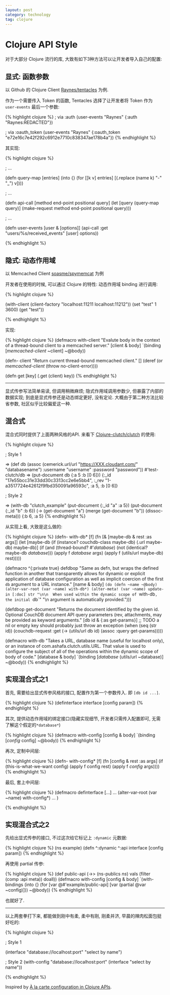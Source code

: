 ```yaml
---
layout: post
category: technology
tag: clojure
---
```


# Clojure API Style

对于大部分 Clojure 流行的库, 大致有如下3种方法可以让开发者导入自己的配置:

## 显式: 函数参数

以 Github 的 Clojure Client [Raynes/tentacles](https://github.com/Raynes/tentacles) 为例.

作为一个需要传入 Token 的函数, Tentacles 选择了让开发者将 Token 作为 `user-events` 最后一个参数:

{% highlight clojure %}
; via :auth
(user-events "Raynes" {:auth "Raynes:REDACTED"})

; via :oauth_token
(user-events "Raynes" {:oauth_token "e72e16c7e42f292c6912e7710c838347ae178b4a"})
{% endhighlight %}

其实现:

{% highlight clojure %}

; ...

(defn query-map
  [entries]
  (into {}
        (for [[k v] entries]
          [(.replace (name k) "-" "_") v])))

; ...

(defn api-call [method end-point positional query]
  (let [query (query-map query)]
    (make-request method end-point positional query)))

; ...

(defn user-events
  [user & [options]]
  (api-call :get "users/%s/received_events" [user] options))

{% endhighlight %}


## 隐式: 动态作用域

以 Memcached Client [soasme/spymemcat](https://github.com/soasme/spymemcat) 为例

开发者在使用的时候, 可以通过 Clojure 的特性: 动态作用域 binding 进行调用:

{% highlight clojure %}

(with-client (client-factory "localhost:11211 localhost:11212"))
  (set "test" 1 3600)
  (get "test"))

{% endhighlight %}

实现:

{% highlight clojure %}
(defmacro with-client
  "Evalute body in the context of a thread-bound client to a memcached server."
  [client & body]
  `(binding [*memcached-client* ~client]
     ~@body))

(defn- client
  "Return current thread-bound memcached client."
  []
  (deref (or *memcached-client*
             (throw no-client-error))))

(defn get
  [key]
  (.get (client) key))
{% endhighlight %}


----------------

显式传参写法简单易读, 但调用稍微麻烦;
隐式作用域调用参数少, 但暴露了内部的数据实现;
到底是显式传参还是动态绑定更好, 没有定论.
大概由于第二种方法比较省参数, 社区似乎比较偏爱这一种.

## 混合式

混合式同时提供了上面两种风格的API. 来看下 [Clojure-clutch/clutch](https://github.com/clojure-clutch/clutch) 的使用:

{% highlight clojure %}

; Style 1

=> (def db (assoc (cemerick.url/url "https://XXX.cloudant.com/" "databasename")
                    :username "username"
                    :password "password"))
#'test-clutch/db
=> (put-document db {:a 5 :b [0 6]})
{:_id "17e55bcc31e33dd30c3313cc2e6e5bb4", :_rev "1-a3517724e42612f9fbd350091a96593c", :a 5, :b [0 6]}

; Style 2

=> (with-db "clutch_example"
     (put-document {:_id "a" :a 5})
     (put-document {:_id "b" :b 6})
     (-> (get-document "a")
       (merge (get-document "b"))
       (dissoc-meta)))
{:b 6, :a 5}
{% endhighlight %}

从实现上看, 大致是这么做的:

{% highlight clojure %}
(defn- with-db*
  [f]
  (fn [& [maybe-db & rest :as args]]
    (let [maybe-db (if (instance? couchdb-class maybe-db)
                     (.url maybe-db)
                     maybe-db)]
      (if (and (thread-bound? #'*database*)
               (not (identical? maybe-db *database*)))
      (apply f *database* args)
      (apply f (utils/url maybe-db) rest)))))

(defmacro ^{:private true} defdbop
  "Same as defn, but wraps the defined function in another that transparently
   allows for dynamic or explicit application of database configuration as well
   as implicit coercion of the first `db` argument to a URL instance."
  [name & body]
  `(do
     (defn ~name ~@body)
     (alter-var-root (var ~name) with-db*)
     (alter-meta! (var ~name) update-in [:doc] str
       "\n\n  When used within the dynamic scope of `with-db`, the initial `db`"
       "\n  argument is automatically provided.")))

(defdbop get-document
  "Returns the document identified by the given id. Optional CouchDB document API query parameters
   (rev, attachments, may be provided as keyword arguments."
  [db id & {:as get-params}]
  ;; TODO a nil or empty key should probably just throw an exception
  (when (seq (str id))
    (couchdb-request :get
      (-> (utils/url db id)
        (assoc :query get-params)))))

(defmacro with-db
  "Takes a URL, database name (useful for localhost only), or an instance of
   com.ashafa.clutch.utils.URL.  That value is used to configure the subject
   of all of the operations within the dynamic scope of body of code."
  [database & body]
  `(binding [*database* (utils/url ~database)]
     ~@body))
{% endhighlight %}

## 实现混合式之1

首先, 需要给出显式传参风格的接口, 配置作为第一个参数传入.
即 `[db id ...]`.

{% highlight clojure %}
(definterface interface
  [config param])
{% endhighlight %}

其次, 提供动态作用域的绑定接口(隐藏实现细节, 开发者只需传入配置即可, 无需了解这个假定的`*database*`)

{% highlight clojure %}
(defmacro with-config
  [config & body]
  `(binding [*config* config]
     ~@body))
{% endhighlight %}

再次, 定制中间层:

{% highlight clojure %}
(defn- with-config*
  [f]
  (fn [config & rest :as args]
    (if (this-is-what-we-want config)
      (apply f config rest)
      (apply f *config* args))))
{% endhighlight %}

最后, 套上中间层:

{% highlight clojure %}
(defmacro definterface
 [...]
 ...
 (alter-var-root (var ~name) with-config*)
 ...
)

{% endhighlight %}



## 实现混合式之2

先给出显式传参的接口, 不过这次给它标记上 `:dynamic` 元数据:

{% highlight clojure %}
(ns example)
(defn ^:dynamic ^:api interface
  [config param])
{% endhighlight %}

再使用 partial 传参:

{% highlight clojure %}
(def public-api (->> (ns-publics *ns*)
                     vals
                     (filter (comp :api meta))
                     doall))
(defmacro with-config
  [config & body]
  `(with-bindings (into {} (for [var @#'example/public-api]
                             [var (partial @var ~config)]))
     ~@body))
{% endhighlight %}

也就好了.

-------

以上两套拳打下来, 都能做到刚中有柔, 柔中有刚, 刚柔并济, 早晨的辣肉松面包挺好吃的:

{% highlight clojure %}

; Style 1

(interface "database://localhost:port" "select by name")

; Style 2
(with-config "database://localhost:port"
  (interface "select by name"))

{% endhighlight %}

Inspired by [À la carte configuration in Clojure APIs](http://cemerick.com/2011/10/17/a-la-carte-configuration-in-clojure-apis/).

